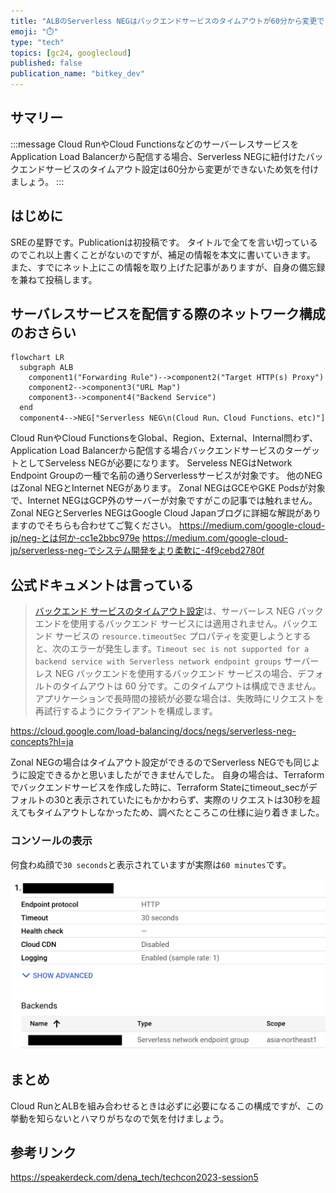```yaml
---
title: "ALBのServerless NEGはバックエンドサービスのタイムアウトが60分から変更できない"
emoji: "⏱️"
type: "tech"
topics: [gc24, googlecloud]
published: false
publication_name: "bitkey_dev"
---
```


## サマリー

:::message
Cloud RunやCloud FunctionsなどのサーバーレスサービスをApplication Load Balancerから配信する場合、Serverless NEGに紐付けたバックエンドサービスのタイムアウト設定は60分から変更ができないため気を付けましょう。
:::

## はじめに

SREの星野です。Publicationは初投稿です。
タイトルで全てを言い切っているのでこれ以上書くことがないのですが、補足の情報を本文に書いていきます。
また、すでにネット上にこの情報を取り上げた記事がありますが、自身の備忘録を兼ねて投稿します。


## サーバレスサービスを配信する際のネットワーク構成のおさらい

```mermaid
flowchart LR
  subgraph ALB
    component1("Forwarding Rule")-->component2("Target HTTP(s) Proxy")
    component2-->component3("URL Map")
    component3-->component4("Backend Service")
  end
  component4-->NEG["Serverless NEG\n(Cloud Run、Cloud Functions、etc)"]
```

Cloud RunやCloud FunctionsをGlobal、Region、External、Internal問わず、Application Load Balancerから配信する場合バックエンドサービスのターゲットとしてServeless NEGが必要になります。
Serveless NEGはNetwork Endpoint Groupの一種で名前の通りServerlessサービスが対象です。
他のNEGはZonal NEGとInternet NEGがあります。
Zonal NEGはGCEやGKE Podsが対象で、Internet NEGはGCP外のサーバーが対象ですがこの記事では触れません。
Zonal NEGとServerles NEGはGoogle Cloud Japanブログに詳細な解説がありますのでそちらも合わせてご覧ください。
https://medium.com/google-cloud-jp/neg-とは何か-cc1e2bbc979e
https://medium.com/google-cloud-jp/serverless-neg-でシステム開発をより柔軟に-4f9cebd2780f

## 公式ドキュメントは言っている

> [バックエンド サービスのタイムアウト設定](https://cloud.google.com/load-balancing/docs/backend-service?hl=ja#timeout-setting)は、サーバーレス NEG バックエンドを使用するバックエンド サービスには適用されません。バックエンド サービスの `resource.timeoutSec` プロパティを変更しようとすると、次のエラーが発生します。`Timeout sec is not supported for a backend service with Serverless network endpoint groups`
> サーバーレス NEG バックエンドを使用するバックエンド サービスの場合、デフォルトのタイムアウトは 60 分です。このタイムアウトは構成できません。アプリケーションで長時間の接続が必要な場合は、失敗時にリクエストを再試行するようにクライアントを構成します。

https://cloud.google.com/load-balancing/docs/negs/serverless-neg-concepts?hl=ja

Zonal NEGの場合はタイムアウト設定ができるのでServerless NEGでも同じように設定できるかと思いましたができませんでした。
自身の場合は、Terraformでバックエンドサービスを作成した時に、Terraform Stateにtimeout_secがデフォルトの30と表示されていたにもかかわらず、実際のリクエストは30秒を超えてもタイムアウトしなかったため、調べたところこの仕様に辿り着きました。

### コンソールの表示

何食わぬ顔で`30 seconds`と表示されていますが実際は`60 minutes`です。

![](/images/gcp_console_neg.png)

## まとめ

Cloud RunとALBを組み合わせるときは必ずに必要になるこの構成ですが、この挙動を知らないとハマりがちなので気を付けましょう。

## 参考リンク

https://speakerdeck.com/dena_tech/techcon2023-session5
